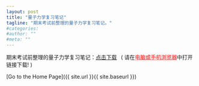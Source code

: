 ```yaml
---
layout: post
title: "量子力学复习笔记"
tagline: "期末考试前整理的量子力学复习笔记。"
#categories: 
#author: ""
#meta: ""
---
```


期末考试前整理的量子力学复习笔记：[点击下载](https://raw.githubusercontent.com/NoNo721/Memo/master/Quantum-Mechanics/QM_Review.pdf "https://raw.githubusercontent.com/NoNo721/Memo/master/Quantum-Mechanics/QM_Review.pdf") &ensp;( 请在<font color="#FF5151"><u><b>电脑或手机浏览器</b></u></font>中打开链接下载! )

[Go to the Home Page]({{ site.url }}{{ site.baseurl }})